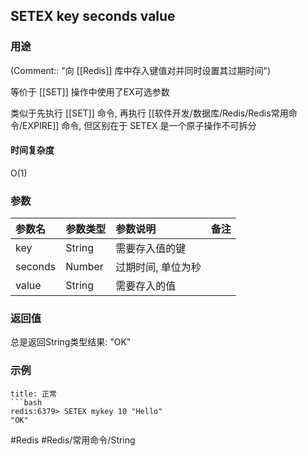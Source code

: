 ## SETEX key seconds value

### 用途
(Comment:: "向 [[Redis]] 库中存入键值对并同时设置其过期时间")

等价于 [[SET]] 操作中使用了EX可选参数

类似于先执行 [[SET]] 命令, 再执行 [[软件开发/数据库/Redis/Redis常用命令/EXPIRE]] 命令, 但区别在于 SETEX 是一个原子操作不可拆分

#### 时间复杂度
O(1)

### 参数
|参数名|参数类型|参数说明|备注|
|:-|:-|:-|:-|
|key|String|需要存入值的键||
|seconds|Number|过期时间, 单位为秒||
|value|String|需要存入的值||

### 返回值
总是返回String类型结果: "OK"

### 示例
```ad-info
title: 正常
```bash
redis:6379> SETEX mykey 10 "Hello"
"OK"
```

#Redis #Redis/常用命令/String 